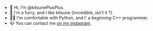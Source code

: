 - 👋 Hi, I’m @kitsunePlusPlus
- 👀 I'm a furry, and I like kitsune (incredible, isn't it ?).
- 🧑‍💻 I'm comfortable with Python, and I' a _beginning_ C++ programmer.
- 📪 You can contact me [on my instagram](https://www.instagram.com/lemecquiaimepython/).

<!---
sFenukkene/sFenukkene is a ✨ special ✨ repository because its `README.md` (this file) appears on your GitHub profile.
You can click the Preview link to take a look at your changes.
--->
